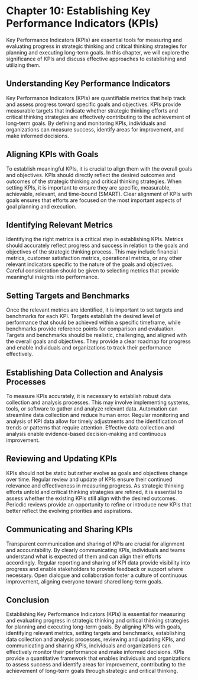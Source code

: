 Chapter 10: Establishing Key Performance Indicators (KPIs)
==========================================================

Key Performance Indicators (KPIs) are essential tools for measuring and evaluating progress in strategic thinking and critical thinking strategies for planning and executing long-term goals. In this chapter, we will explore the significance of KPIs and discuss effective approaches to establishing and utilizing them.

Understanding Key Performance Indicators
----------------------------------------

Key Performance Indicators (KPIs) are quantifiable metrics that help track and assess progress toward specific goals and objectives. KPIs provide measurable targets that indicate whether strategic thinking efforts and critical thinking strategies are effectively contributing to the achievement of long-term goals. By defining and monitoring KPIs, individuals and organizations can measure success, identify areas for improvement, and make informed decisions.

Aligning KPIs with Goals
------------------------

To establish meaningful KPIs, it is crucial to align them with the overall goals and objectives. KPIs should directly reflect the desired outcomes and outcomes of the strategic thinking and critical thinking strategies. When setting KPIs, it is important to ensure they are specific, measurable, achievable, relevant, and time-bound (SMART). Clear alignment of KPIs with goals ensures that efforts are focused on the most important aspects of goal planning and execution.

Identifying Relevant Metrics
----------------------------

Identifying the right metrics is a critical step in establishing KPIs. Metrics should accurately reflect progress and success in relation to the goals and objectives of the strategic thinking process. This may include financial metrics, customer satisfaction metrics, operational metrics, or any other relevant indicators specific to the nature of the goals and objectives. Careful consideration should be given to selecting metrics that provide meaningful insights into performance.

Setting Targets and Benchmarks
------------------------------

Once the relevant metrics are identified, it is important to set targets and benchmarks for each KPI. Targets establish the desired level of performance that should be achieved within a specific timeframe, while benchmarks provide reference points for comparison and evaluation. Targets and benchmarks should be realistic, challenging, and aligned with the overall goals and objectives. They provide a clear roadmap for progress and enable individuals and organizations to track their performance effectively.

Establishing Data Collection and Analysis Processes
---------------------------------------------------

To measure KPIs accurately, it is necessary to establish robust data collection and analysis processes. This may involve implementing systems, tools, or software to gather and analyze relevant data. Automation can streamline data collection and reduce human error. Regular monitoring and analysis of KPI data allow for timely adjustments and the identification of trends or patterns that require attention. Effective data collection and analysis enable evidence-based decision-making and continuous improvement.

Reviewing and Updating KPIs
---------------------------

KPIs should not be static but rather evolve as goals and objectives change over time. Regular review and update of KPIs ensure their continued relevance and effectiveness in measuring progress. As strategic thinking efforts unfold and critical thinking strategies are refined, it is essential to assess whether the existing KPIs still align with the desired outcomes. Periodic reviews provide an opportunity to refine or introduce new KPIs that better reflect the evolving priorities and aspirations.

Communicating and Sharing KPIs
------------------------------

Transparent communication and sharing of KPIs are crucial for alignment and accountability. By clearly communicating KPIs, individuals and teams understand what is expected of them and can align their efforts accordingly. Regular reporting and sharing of KPI data provide visibility into progress and enable stakeholders to provide feedback or support where necessary. Open dialogue and collaboration foster a culture of continuous improvement, aligning everyone toward shared long-term goals.

Conclusion
----------

Establishing Key Performance Indicators (KPIs) is essential for measuring and evaluating progress in strategic thinking and critical thinking strategies for planning and executing long-term goals. By aligning KPIs with goals, identifying relevant metrics, setting targets and benchmarks, establishing data collection and analysis processes, reviewing and updating KPIs, and communicating and sharing KPIs, individuals and organizations can effectively monitor their performance and make informed decisions. KPIs provide a quantitative framework that enables individuals and organizations to assess success and identify areas for improvement, contributing to the achievement of long-term goals through strategic and critical thinking.
